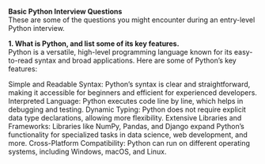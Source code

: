 <b>Basic Python Interview Questions</b><br>
These are some of the questions you might encounter during an entry-level Python interview. 

<b>1. What is Python, and list some of its key features.</b><br>
Python is a versatile, high-level programming language known for its easy-to-read syntax and broad applications. Here are some of Python’s key features:

Simple and Readable Syntax: Python’s syntax is clear and straightforward, making it accessible for beginners and efficient for experienced developers.
Interpreted Language: Python executes code line by line, which helps in debugging and testing.
Dynamic Typing: Python does not require explicit data type declarations, allowing more flexibility.
Extensive Libraries and Frameworks: Libraries like NumPy, Pandas, and Django expand Python’s functionality for specialized tasks in data science, web development, and more.
Cross-Platform Compatibility: Python can run on different operating systems, including Windows, macOS, and Linux.
